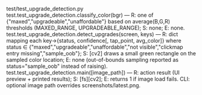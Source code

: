 test/test_upgrade_detection.py
test.test_upgrade_detection.classify_color(bgr) — R: one of {"maxed","upgradeable","unaffordable"} based on average(B,G,R) thresholds (MAXED_RANGE, UPGRADEABLE_RANGE); S: none; E: none.
test.test_upgrade_detection.detect_upgrades(screen, keys) — R: dict mapping each key→{status, confidence[, tap_point, avg_color]} where status ∈ {"maxed","upgradeable","unaffordable","not visible","clickmap entry missing","sample_oob"}; S: [cv2] draws a small green rectangle on the sampled color location; E: none (out-of-bounds sampling reported as status="sample_oob" instead of raising).
test.test_upgrade_detection.main([image_path]) — R: action result (UI preview + printed results); S: [fs][cv2]; E: returns 1 if image load fails. CLI: optional image path overrides screenshots/latest.png.
